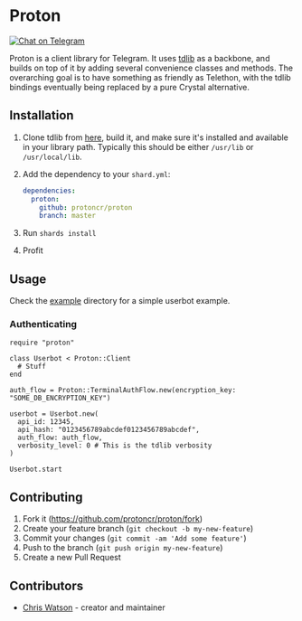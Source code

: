 # Proton

[![Chat on Telegram](https://patrolavia.github.io/telegram-badge/chat.png)](https://t.me/protoncr)

Proton is a client library for Telegram. It uses [tdlib]() as a backbone, and builds on top of it by adding several convenience classes and methods. The overarching goal is to have something as friendly as Telethon, with the tdlib bindings eventually being replaced by a pure Crystal alternative.

## Installation

1. Clone tdlib from [here](https://github.com/tdlib/td), build it, and make sure it's installed and available in your library path. Typically this should be either `/usr/lib` or `/usr/local/lib`.

2. Add the dependency to your `shard.yml`:

   ```yaml
   dependencies:
     proton:
       github: protoncr/proton
       branch: master
   ```

3. Run `shards install`

4. Profit

## Usage

Check the [example](./example) directory for a simple userbot example. 

### Authenticating

```crystal
require "proton"

class Userbot < Proton::Client
  # Stuff
end

auth_flow = Proton::TerminalAuthFlow.new(encryption_key: "SOME_DB_ENCRYPTION_KEY")

userbot = Userbot.new(
  api_id: 12345,
  api_hash: "0123456789abcdef0123456789abcdef",
  auth_flow: auth_flow,
  verbosity_level: 0 # This is the tdlib verbosity
)

Userbot.start
```

## Contributing

1. Fork it (<https://github.com/protoncr/proton/fork>)
2. Create your feature branch (`git checkout -b my-new-feature`)
3. Commit your changes (`git commit -am 'Add some feature'`)
4. Push to the branch (`git push origin my-new-feature`)
5. Create a new Pull Request

## Contributors

- [Chris Watson](https://github.com/watzon) - creator and maintainer
